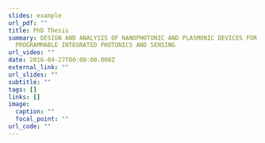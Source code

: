 ```yaml
---
slides: example
url_pdf: ""
title: PhD Thesis
summary: DESIGN AND ANALYSIS OF NANOPHOTONIC AND PLASMONIC DEVICES FOR
  PROGRAMMABLE INTEGRATED PHOTONICS AND SENSING
url_video: ""
date: 2016-04-27T00:00:00.000Z
external_link: ""
url_slides: ""
subtitle: ""
tags: []
links: []
image:
  caption: ""
  focal_point: ""
url_code: ""
---
```

